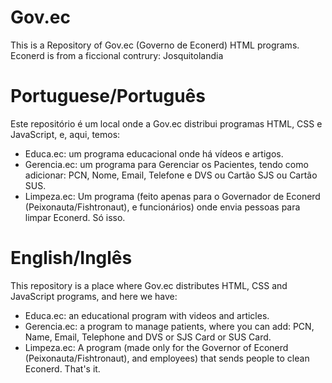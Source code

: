 # Gov.ec
This is a Repository of Gov.ec (Governo de Econerd) HTML programs. Econerd is from a ficcional contrury: Josquitolandia

# Portuguese/Português
Este repositório é um local onde a Gov.ec distribui programas HTML, CSS e JavaScript, e, aqui, temos:
- Educa.ec: um programa educacional onde há vídeos e artigos.
- Gerencia.ec: um programa para Gerenciar os Pacientes, tendo como adicionar: PCN, Nome, Email, Telefone e DVS ou Cartão SJS ou Cartão SUS.
- Limpeza.ec: Um programa (feito apenas para o Governador de Econerd (Peixonauta/Fishtronaut), e funcionários) onde envia pessoas para limpar Econerd.
Só isso.

# English/Inglês
This repository is a place where Gov.ec distributes HTML, CSS and JavaScript programs, and here we have:
- Educa.ec: an educational program with videos and articles.
- Gerencia.ec: a program to manage patients, where you can add: PCN, Name, Email, Telephone and DVS or SJS Card or SUS Card.
- Limpeza.ec: A program (made only for the Governor of Econerd (Peixonauta/Fishtronaut), and employees) that sends people to clean Econerd.
That's it.
